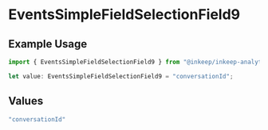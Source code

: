# EventsSimpleFieldSelectionField9

## Example Usage

```typescript
import { EventsSimpleFieldSelectionField9 } from "@inkeep/inkeep-analytics/models/components";

let value: EventsSimpleFieldSelectionField9 = "conversationId";
```

## Values

```typescript
"conversationId"
```